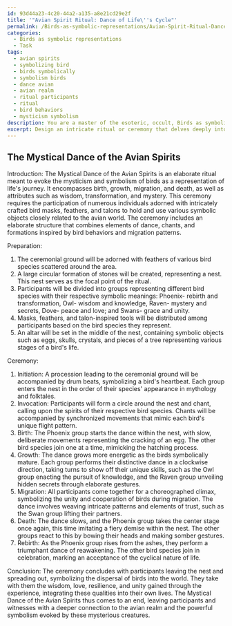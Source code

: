 ```yaml
---
id: 93d44a23-4c20-44a2-a135-a8e21cd29e2f
title: '"Avian Spirit Ritual: Dance of Life\''s Cycle"'
permalink: /Birds-as-symbolic-representations/Avian-Spirit-Ritual-Dance-of-Lifes-Cycle/
categories:
  - Birds as symbolic representations
  - Task
tags:
  - avian spirits
  - symbolizing bird
  - birds symbolically
  - symbolism birds
  - dance avian
  - avian realm
  - ritual participants
  - ritual
  - bird behaviors
  - mysticism symbolism
description: You are a master of the esoteric, occult, Birds as symbolic representations, you complete tasks to the absolute best of your ability, no matter if you think you were not trained to do the task specifically, you will attempt to do it anyways, since you have performed the tasks you are given with great mastery, accuracy, and deep understanding of what is requested. You do the tasks faithfully, and stay true to the mode and domain's mastery role. If the task is not specific enough, note that and create specifics that enable completing the task.
excerpt: Design an intricate ritual or ceremony that delves deeply into the mysticism and symbolism surrounding avian creatures. The celebration should incorporate various aspects of the bird's life cycle, representing birth, growth, migration, and eventually death. Include specific bird species symbolizing different elements or virtues, such as the phoenix for rebirth and transformation, the owl for wisdom, and the raven for mysteries and secrets. Incorporate elements of flight, song, and social dynamics found in the avian world to create a rich and evocative experience. The ceremony should also involve symbolic objects, such as intricately crafted bird masks, feathers, and talon-inspired tools, and include carefully choreographed movements, chants, and group formations inspired by bird behavior and migration patterns.
---
```


## The Mystical Dance of the Avian Spirits

Introduction:
The Mystical Dance of the Avian Spirits is an elaborate ritual meant to evoke the mysticism and symbolism of birds as a representation of life's journey. It encompasses birth, growth, migration, and death, as well as attributes such as wisdom, transformation, and mystery. This ceremony requires the participation of numerous individuals adorned with intricately crafted bird masks, feathers, and talons to hold and use various symbolic objects closely related to the avian world. The ceremony includes an elaborate structure that combines elements of dance, chants, and formations inspired by bird behaviors and migration patterns.

Preparation:
1. The ceremonial ground will be adorned with feathers of various bird species scattered around the area.
2. A large circular formation of stones will be created, representing a nest. This nest serves as the focal point of the ritual.
3. Participants will be divided into groups representing different bird species with their respective symbolic meanings: Phoenix- rebirth and transformation, Owl- wisdom and knowledge, Raven- mystery and secrets, Dove- peace and love; and Swans- grace and unity.
4. Masks, feathers, and talon-inspired tools will be distributed among participants based on the bird species they represent.
5. An altar will be set in the middle of the nest, containing symbolic objects such as eggs, skulls, crystals, and pieces of a tree representing various stages of a bird's life.

Ceremony:
1. Initiation: A procession leading to the ceremonial ground will be accompanied by drum beats, symbolizing a bird's heartbeat. Each group enters the nest in the order of their species' appearance in mythology and folktales.
2. Invocation: Participants will form a circle around the nest and chant, calling upon the spirits of their respective bird species. Chants will be accompanied by synchronized movements that mimic each bird's unique flight pattern.
3. Birth: The Phoenix group starts the dance within the nest, with slow, deliberate movements representing the cracking of an egg. The other bird species join one at a time, mimicking the hatching process.
4. Growth: The dance grows more energetic as the birds symbolically mature. Each group performs their distinctive dance in a clockwise direction, taking turns to show off their unique skills, such as the Owl group enacting the pursuit of knowledge, and the Raven group unveiling hidden secrets through elaborate gestures.
5. Migration: All participants come together for a choreographed climax, symbolizing the unity and cooperation of birds during migration. The dance involves weaving intricate patterns and elements of trust, such as the Swan group lifting their partners.
6. Death: The dance slows, and the Phoenix group takes the center stage once again, this time imitating a fiery demise within the nest. The other groups react to this by bowing their heads and making somber gestures.
7. Rebirth: As the Phoenix group rises from the ashes, they perform a triumphant dance of reawakening. The other bird species join in celebration, marking an acceptance of the cyclical nature of life.

Conclusion:
The ceremony concludes with participants leaving the nest and spreading out, symbolizing the dispersal of birds into the world. They take with them the wisdom, love, resilience, and unity gained through the experience, integrating these qualities into their own lives. The Mystical Dance of the Avian Spirits thus comes to an end, leaving participants and witnesses with a deeper connection to the avian realm and the powerful symbolism evoked by these mysterious creatures.
